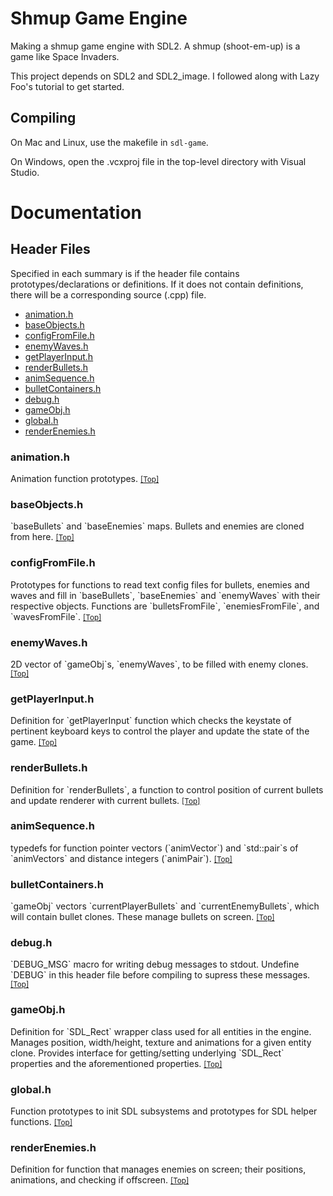 # Shmup Game Engine
Making a shmup game engine with SDL2. A shmup (shoot-em-up) is a game like Space Invaders.

This project depends on SDL2 and SDL2_image. I followed along with Lazy Foo's tutorial to get started.

## Compiling
On Mac and Linux, use the makefile in `sdl-game`.

On Windows, open the .vcxproj file in the top-level directory with Visual Studio. 

# Documentation

<h2 id="header-files">Header Files</h2>
Specified in each summary is if the header file contains prototypes/declarations or definitions. If it does not contain definitions, there will be a corresponding source (.cpp) file.

- <a href="#animation.h">animation.h</a>
- <a href="#baseObjects.h">baseObjects.h</a>
- <a href="#configFromFile.h">configFromFile.h</a>
- <a href="#enemyWaves.h">enemyWaves.h</a>
- <a href="#getPlayerInput.h">getPlayerInput.h</a>
- <a href="#renderBullets.h">renderBullets.h</a>
- <a href="#animSequence.h">animSequence.h</a>
- <a href="#bulletContainers.h">bulletContainers.h</a>
- <a href="#debug.h">debug.h</a>
- <a href="#gameObj.h">gameObj.h</a>
- <a href="#global.h">global.h</a>
- <a href="#renderEnemies.h">renderEnemies.h</a>

<h3 id="animation.h">animation.h</h3>
Animation function prototypes.
<small><a href="#header-files">[Top]</a></small>

<h3 id="baseObjects.h">baseObjects.h</h3>
`baseBullets` and `baseEnemies` maps. Bullets and enemies are cloned from here.
<small><a href="#header-files">[Top]</a></small>

<h3 id="configFromFile.h">configFromFile.h</h3>
Prototypes for functions to read text config files for bullets, enemies and waves and fill in `baseBullets`, `baseEnemies` and `enemyWaves` with their respective objects. Functions are `bulletsFromFile`, `enemiesFromFile`, and `wavesFromFile`.
<small><a href="#header-files">[Top]</a></small>

<h3 id="enemyWaves.h">enemyWaves.h</h3>
2D vector of `gameObj`s, `enemyWaves`, to be filled with enemy clones.
<small><a href="#header-files">[Top]</a></small>

<h3 id="getPlayerInput.h">getPlayerInput.h</h3>
Definition for `getPlayerInput` function which checks the keystate of pertinent keyboard keys to control the player and update the state of the game.
<small><a href="#header-files">[Top]</a></small>

<h3 id="renderBullets.h">renderBullets.h</h3>
Definition for `renderBullets`, a function to control position of current bullets and update renderer with current bullets.
<small><a href="#header-files">[Top]</a></small>

<h3 id="animSequence.h">animSequence.h</h3>
typedefs for function pointer vectors (`animVector`) and `std::pair`s of `animVectors` and distance integers (`animPair`).
<small><a href="#header-files">[Top]</a></small>

<h3 id="bulletContainers.h">bulletContainers.h</h3>
`gameObj` vectors `currentPlayerBullets` and `currentEnemyBullets`, which will contain bullet clones. These manage bullets on screen.
<small><a href="#header-files">[Top]</a></small>

<h3 id="debug.h">debug.h</h3>
`DEBUG_MSG` macro for writing debug messages to stdout. Undefine `DEBUG` in this header file before compiling to supress these messages.
<small><a href="#header-files">[Top]</a></small>

<h3 id="gameObj.h">gameObj.h</h3>
Definition for `SDL_Rect` wrapper class used for all entities in the engine. Manages position, width/height, texture and animations for a given entity clone. Provides interface for getting/setting underlying `SDL_Rect` properties and the aforementioned properties.
<small><a href="#header-files">[Top]</a></small>

<h3 id="global.h">global.h</h3>
Function prototypes to init SDL subsystems and prototypes for SDL helper functions.
<small><a href="#header-files">[Top]</a></small>

<h3 id="renderEnemies.h">renderEnemies.h</h3>
Definition for function that manages enemies on screen; their positions, animations, and checking if offscreen.
<small><a href="#header-files">[Top]</a></small>
